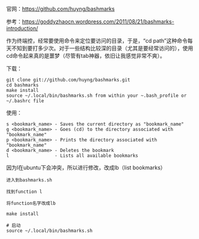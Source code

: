 官网：https://github.com/huyng/bashmarks

参考：https://goddyzhaocn.wordpress.com/2011/08/21/bashmarks-introduction/

作为终端控，经常要使用命令来定位要访问的目录，于是，“cd path”这种命令每天不知到要打多少次。对于一些结构比较深的目录（尤其是要经常访问的），使用cd命令起来真的是噩梦（尽管有tab神器，依旧让我感觉非常不爽）。

下载：

```
git clone git://github.com/huyng/bashmarks.git
cd bashmarks
make install
source ~/.local/bin/bashmarks.sh from within your ~.bash_profile or ~/.bashrc file
```

使用：

```
s <bookmark_name> - Saves the current directory as "bookmark_name"
g <bookmark_name> - Goes (cd) to the directory associated with "bookmark_name"
p <bookmark_name> - Prints the directory associated with "bookmark_name"
d <bookmark_name> - Deletes the bookmark
l                 - Lists all available bookmarks
```

因为l在ubuntu下会冲突，所以进行修改，改成lb（list bookmarks）

```
进入到bashmarks.sh

找到function l

将function名字改成lb

make install

# 启动
source ~/.local/bin/bashmarks.sh
```

